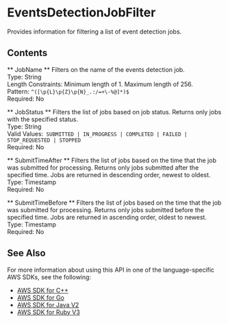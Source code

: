 # EventsDetectionJobFilter<a name="API_EventsDetectionJobFilter"></a>

Provides information for filtering a list of event detection jobs\.

## Contents<a name="API_EventsDetectionJobFilter_Contents"></a>

 ** JobName **   <a name="comprehend-Type-EventsDetectionJobFilter-JobName"></a>
Filters on the name of the events detection job\.  
Type: String  
Length Constraints: Minimum length of 1\. Maximum length of 256\.  
Pattern: `^([\p{L}\p{Z}\p{N}_.:/=+\-%@]*)$`   
Required: No

 ** JobStatus **   <a name="comprehend-Type-EventsDetectionJobFilter-JobStatus"></a>
Filters the list of jobs based on job status\. Returns only jobs with the specified status\.  
Type: String  
Valid Values:` SUBMITTED | IN_PROGRESS | COMPLETED | FAILED | STOP_REQUESTED | STOPPED`   
Required: No

 ** SubmitTimeAfter **   <a name="comprehend-Type-EventsDetectionJobFilter-SubmitTimeAfter"></a>
Filters the list of jobs based on the time that the job was submitted for processing\. Returns only jobs submitted after the specified time\. Jobs are returned in descending order, newest to oldest\.  
Type: Timestamp  
Required: No

 ** SubmitTimeBefore **   <a name="comprehend-Type-EventsDetectionJobFilter-SubmitTimeBefore"></a>
Filters the list of jobs based on the time that the job was submitted for processing\. Returns only jobs submitted before the specified time\. Jobs are returned in ascending order, oldest to newest\.  
Type: Timestamp  
Required: No

## See Also<a name="API_EventsDetectionJobFilter_SeeAlso"></a>

For more information about using this API in one of the language\-specific AWS SDKs, see the following:
+  [AWS SDK for C\+\+](https://docs.aws.amazon.com/goto/SdkForCpp/comprehend-2017-11-27/EventsDetectionJobFilter) 
+  [AWS SDK for Go](https://docs.aws.amazon.com/goto/SdkForGoV1/comprehend-2017-11-27/EventsDetectionJobFilter) 
+  [AWS SDK for Java V2](https://docs.aws.amazon.com/goto/SdkForJavaV2/comprehend-2017-11-27/EventsDetectionJobFilter) 
+  [AWS SDK for Ruby V3](https://docs.aws.amazon.com/goto/SdkForRubyV3/comprehend-2017-11-27/EventsDetectionJobFilter) 